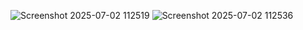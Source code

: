 ![Screenshot 2025-07-02 112519](https://github.com/user-attachments/assets/d294650b-057b-4c54-8b65-9e0cd38a29b5)
![Screenshot 2025-07-02 112536](https://github.com/user-attachments/assets/aae1e763-9c57-4f0c-a705-f722dfa0ab84)
